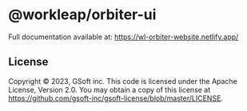 # @workleap/orbiter-ui

Full documentation available at: https://wl-orbiter-website.netlify.app/

## License

Copyright © 2023, GSoft inc. This code is licensed under the Apache License, Version 2.0. You may obtain a copy of this license at https://github.com/gsoft-inc/gsoft-license/blob/master/LICENSE.
